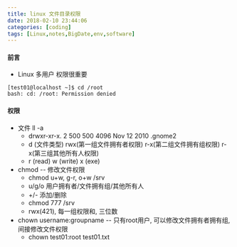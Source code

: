 ```yaml
---
title: linux 文件目录权限
date: 2018-02-10 23:44:06
categories: [coding]
tags: [Linux,notes,BigDate,env,software]
---
```

#### 前言
* Linux 多用户 权限很重要
```jshelllanguage
[test01@localhost ~]$ cd /root
bash: cd: /root: Permission denied
```
#### 权限
* 文件 ll -a
    * drwxr-xr-x. 2  500  500 4096 Nov 12  2010 .gnome2
    * d (文件类型) rwx(第一组文件拥有者权限) r-x(第二组文件拥有组权限)  r-x(第三组其他所有人权限)
    * r (read) w (write) x (exe)
* chmod  -- 修改文件权限
    * chmod u+w, g-r, o+w /srv
    * u/g/o 用户拥有者/文件拥有组/其他所有人
    * +/- 添加/删除
    * chmod 777 /srv
    * rwx(421), 每一组权限和, 三位数 
* chown  username:groupname  -- 只有root用户, 可以修改文件拥有者拥有组, 间接修改文件权限
    * chown test01:root test01.txt
